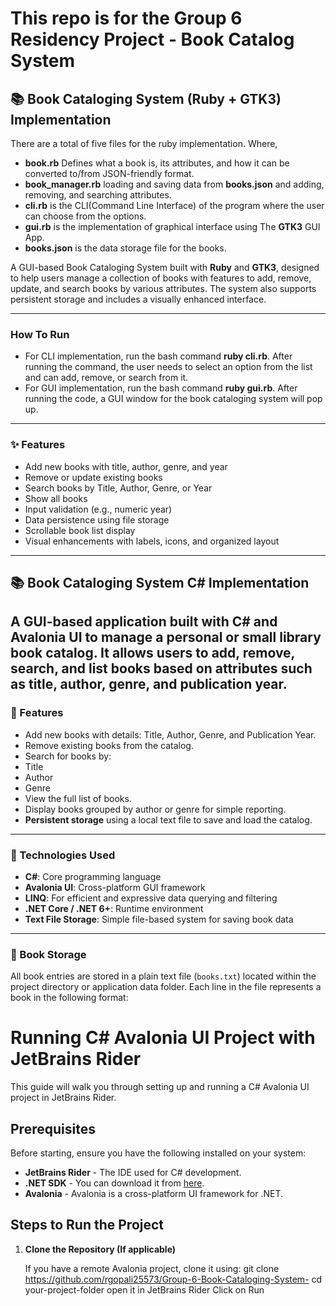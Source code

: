# This repo is for the Group 6 Residency Project - Book Catalog System
## 📚 Book Cataloging System (Ruby + GTK3) Implementation

There are a total of five files for the ruby implementation. Where,
- **book.rb** Defines what a book is, its attributes, and how it can be converted to/from JSON-friendly format.
- **book_manager.rb** loading and saving data from **books.json** and adding, removing, and searching attributes.
- **cli.rb** is the CLI(Command Line Interface) of the program where the user can choose from the options.
- **gui.rb** is the implementation of graphical interface using The **GTK3** GUI App.
- **books.json** is the data storage file for the books.

A GUI-based Book Cataloging System built with **Ruby** and **GTK3**, designed to help users manage a collection of books with features to add, remove, update, and search books by various attributes. The system also supports persistent storage and includes a visually enhanced interface.

---
### How To Run
- For CLI implementation, run the bash command **ruby cli.rb**. After running the command, the user needs to select an option from the list and can add, remove, or search from it. 
- For GUI implementation, run the bash command **ruby gui.rb**. After running the code, a GUI window for the book cataloging system will pop up.
---

### ✨ Features

- Add new books with title, author, genre, and year
- Remove or update existing books
- Search books by Title, Author, Genre, or Year
- Show all books
- Input validation (e.g., numeric year)
- Data persistence using file storage
- Scrollable book list display
- Visual enhancements with labels, icons, and organized layout

---

  

## 📚 Book Cataloging System C# Implementation
A GUI-based application built with **C# and Avalonia UI** to manage a personal or small library book catalog. It allows users to **add**, **remove**, **search**, and **list** books based on attributes such as **title**, **author**, **genre**, and **publication year**.
---
### 🚀 Features
- Add new books with details: Title, Author, Genre, and Publication Year.
- Remove existing books from the catalog.
- Search for books by:
 - Title
 - Author
 - Genre
- View the full list of books.
- Display books grouped by author or genre for simple reporting.
- **Persistent storage** using a local text file to save and load the catalog.
---
### 🧠 Technologies Used
- **C#**: Core programming language
- **Avalonia UI**: Cross-platform GUI framework
- **LINQ**: For efficient and expressive data querying and filtering
- **.NET Core / .NET 6+**: Runtime environment
- **Text File Storage**: Simple file-based system for saving book data
---
### 💾 Book Storage
All book entries are stored in a plain text file (`books.txt`) located within the project directory or application data folder. Each line in the file represents a book in the following format:

# Running C# Avalonia UI Project with JetBrains Rider

This guide will walk you through setting up and running a C# Avalonia UI project in JetBrains Rider.

## Prerequisites

Before starting, ensure you have the following installed on your system:

- **JetBrains Rider** - The IDE used for C# development.
- **.NET SDK** - You can download it from [here](https://dotnet.microsoft.com/download/dotnet).
- **Avalonia** - Avalonia is a cross-platform UI framework for .NET.

## Steps to Run the Project

1. **Clone the Repository (If applicable)**

   If you have a remote Avalonia project, clone it using:
   git clone https://github.com/rgopali25573/Group-6-Book-Cataloging-System-
   cd your-project-folder
   open it in JetBrains Rider
   Click on Run

